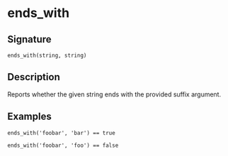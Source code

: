 # ends_with

## Signature

`ends_with(string, string)`

## Description

Reports whether the given string ends with the provided suffix argument.

## Examples

```
ends_with('foobar', 'bar') == true
```

```
ends_with('foobar', 'foo') == false
```
